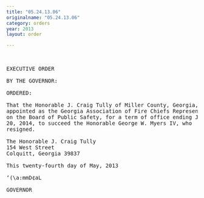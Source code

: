 ```yaml
---
title: "05.24.13.06"
originalname: "05.24.13.06"
category: orders
year: 2013
layout: order

---
```

<pre>
 

EXECUTIVE ORDER

BY THE GOVERNOR:

ORDERED:

That the Honorable J. Craig Tully of Miller County, Georgia, is
appointed as the Georgia Association of Fire Chiefs Representative
on the Board of Public Safety, for a term of office ending January
20, 2014, to succeed the Honorable George W. Myers IV, who
resigned.

The Honorable J. Craig Tully
154 West Street
Colquitt, Georgia 39837

This twenty-fourth day of May, 2013

‘(\a:mmD¢aL

GOVERNOR

</pre>

